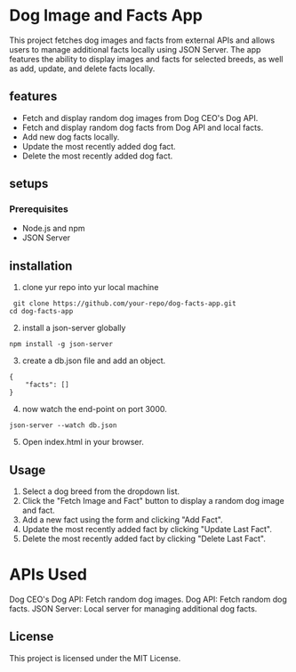 # Dog Image and Facts App
This project fetches dog images and facts from external APIs and allows users to manage additional facts locally using JSON Server. The app features the ability to display images and facts for selected breeds, as well as add, update, and delete facts locally.
## features
* Fetch and display random dog images from Dog CEO's Dog API.
* Fetch and display random dog facts from Dog API and local facts.
* Add new dog facts locally.
* Update the most recently added dog fact.
* Delete the most recently added dog fact.

## setups
### Prerequisites
* Node.js and npm
* JSON Server

## installation

1.  clone yur repo into yur local machine
```
 git clone https://github.com/your-repo/dog-facts-app.git
cd dog-facts-app
```
2. install a json-server globally
```
npm install -g json-server
```
3. create a db.json file and add an object.
```
{
    "facts": []
}
```
4. now watch the end-point on port 3000.
```
json-server --watch db.json
```
5. Open index.html in your browser.

## Usage
1. Select a dog breed from the dropdown list.
2. Click the "Fetch Image and Fact" button to display a random dog image and fact.
3. Add a new fact using the form and clicking "Add Fact".
4. Update the most recently added fact by clicking "Update Last Fact".
5. Delete the most recently added fact by clicking "Delete Last Fact".

# APIs Used
Dog CEO's Dog API: Fetch random dog images.
Dog API: Fetch random dog facts.
JSON Server: Local server for managing additional dog facts.

## License
This project is licensed under the MIT License.
